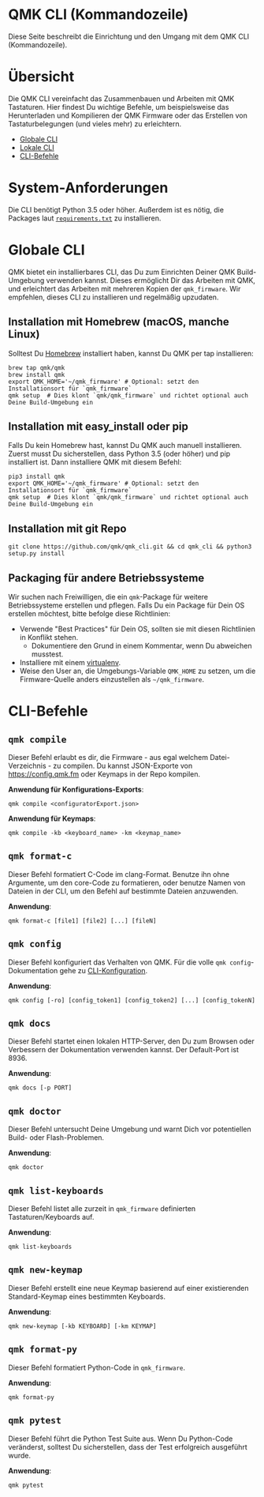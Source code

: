 # QMK CLI (Kommandozeile)

Diese Seite beschreibt die Einrichtung und den Umgang mit dem QMK CLI (Kommandozeile).

# Übersicht

Die QMK CLI vereinfacht das Zusammenbauen und Arbeiten mit QMK Tastaturen. Hier findest Du wichtige Befehle, um beispielsweise das Herunterladen und Kompilieren der QMK Firmware oder das Erstellen von Tastaturbelegungen (und vieles mehr) zu erleichtern.

* [Globale CLI](#globale-cli)
* [Lokale CLI](#lokale-cli)
* [CLI-Befehle](#cli-befehle)

# System-Anforderungen

Die CLI benötigt Python 3.5 oder höher. Außerdem ist es nötig, die Packages laut [`requirements.txt`](https://github.com/qmk/qmk_firmware/blob/master/requirements.txt) zu installieren.

# Globale CLI

QMK bietet ein installierbares CLI, das Du zum Einrichten Deiner QMK Build-Umgebung verwenden kannst. Dieses ermöglicht Dir das Arbeiten mit QMK, und erleichtert das Arbeiten mit mehreren Kopien der `qmk_firmware`. Wir empfehlen, dieses CLI zu installieren und regelmäßig upzudaten.

## Installation mit Homebrew (macOS, manche Linux)

Solltest Du [Homebrew](https://brew.sh) installiert haben, kannst Du QMK per tap installieren:

```
brew tap qmk/qmk
brew install qmk
export QMK_HOME='~/qmk_firmware' # Optional: setzt den Installationsort für `qmk_firmware`
qmk setup  # Dies klont `qmk/qmk_firmware` und richtet optional auch Deine Build-Umgebung ein
```

## Installation mit easy_install oder pip

Falls Du kein Homebrew hast, kannst Du QMK auch manuell installieren. Zuerst musst Du sicherstellen, dass Python 3.5 (oder höher) und pip installiert ist. Dann installiere QMK mit diesem Befehl:

```
pip3 install qmk
export QMK_HOME='~/qmk_firmware' # Optional: setzt den Installationsort für `qmk_firmware`
qmk setup  # Dies klont `qmk/qmk_firmware` und richtet optional auch Deine Build-Umgebung ein
```
## Installation mit git Repo

`git clone https://github.com/qmk/qmk_cli.git && cd qmk_cli && python3 setup.py install`

## Packaging für andere Betriebssysteme

Wir suchen nach Freiwilligen, die ein `qmk`-Package für weitere Betriebssysteme erstellen und pflegen. Falls Du ein Package für Dein OS erstellen möchtest, bitte befolge diese Richtlinien:

* Verwende "Best Practices" für Dein OS, sollten sie mit diesen Richtlinien in Konflikt stehen.
    * Dokumentiere den Grund in einem Kommentar, wenn Du abweichen musstest.
* Installiere mit einem [virtualenv](https://virtualenv.pypa.io/en/latest/).
* Weise den User an, die Umgebungs-Variable `QMK_HOME` zu setzen, um die Firmware-Quelle anders einzustellen als `~/qmk_firmware`.

# CLI-Befehle

## `qmk compile`

Dieser Befehl erlaubt es dir, die Firmware - aus egal welchem Datei-Verzeichnis - zu compilen. Du kannst JSON-Exporte von <https://config.qmk.fm> oder Keymaps in der Repo kompilen.

**Anwendung für Konfigurations-Exports**:

```
qmk compile <configuratorExport.json>
```

**Anwendung für Keymaps**:

```
qmk compile -kb <keyboard_name> -km <keymap_name>
```

## `qmk format-c`

Dieser Befehl formatiert C-Code im clang-Format. Benutze ihn ohne Argumente, um den core-Code zu formatieren, oder benutze Namen von Dateien in der CLI, um den Befehl auf bestimmte Dateien anzuwenden.

**Anwendung**:

```
qmk format-c [file1] [file2] [...] [fileN]
```

## `qmk config`

Dieser Befehl konfiguriert das Verhalten von QMK. Für die volle `qmk config`-Dokumentation gehe zu [CLI-Konfiguration](cli_configuration.md).

**Anwendung**:

```
qmk config [-ro] [config_token1] [config_token2] [...] [config_tokenN]
```

## `qmk docs`

Dieser Befehl startet einen lokalen HTTP-Server, den Du zum Browsen oder Verbessern der Dokumentation verwenden kannst. Der Default-Port ist 8936.

**Anwendung**:

```
qmk docs [-p PORT]
```

## `qmk doctor`

Dieser Befehl untersucht Deine Umgebung und warnt Dich vor potentiellen Build- oder Flash-Problemen.

**Anwendung**:

```
qmk doctor
```

## `qmk list-keyboards`

Dieser Befehl listet alle zurzeit in `qmk_firmware` definierten Tastaturen/Keyboards auf.

**Anwendung**:

```
qmk list-keyboards
```

## `qmk new-keymap`

Dieser Befehl erstellt eine neue Keymap basierend auf einer existierenden Standard-Keymap eines bestimmten Keyboards.

**Anwendung**:

```
qmk new-keymap [-kb KEYBOARD] [-km KEYMAP]
```

## `qmk format-py`

Dieser Befehl formatiert Python-Code in `qmk_firmware`.

**Anwendung**:

```
qmk format-py
```

## `qmk pytest`

Dieser Befehl führt die Python Test Suite aus. Wenn Du Python-Code veränderst, solltest Du sicherstellen, dass der Test erfolgreich ausgeführt wurde.

**Anwendung**:

```
qmk pytest
```
